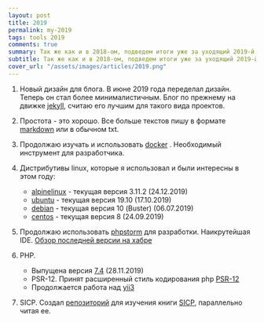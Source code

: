 ```yaml
---
layout: post 
title: 2019
permalink: my-2019
tags: tools 2019
comments: true
summary: Так же как и в 2018-ом, подведем итоги уже за уходящий 2019-й год.
subtitle: Так же как и в 2018-ом, подведем итоги уже за уходящий 2019-й.
cover_url: "/assets/images/articles/2019.png" 
--- 
```


1. Новый дизайн для блога. В июне 2019 года переделал дизайн. Теперь он стал более минималистичным.
   Блог по прежнему на движке [jekyll](https://jekyllrb.com/), считаю его лучшим для такого вида проектов.

2. Простота - это хорошо. Все больше текстов пишу в формате [markdown](https://gist.github.com/Jekins/2bf2d0638163f1294637) или
в обычном txt.

3. Продолжаю изучать и использовать [docker](https://www.docker.com/) . Необходимый инструмент для разработчика.

4. Дистрибутивы linux, которые я использовал и были интересны в этом году: 
    - [alpinelinux](https://alpinelinux.org/) - текущая версия 3.11.2 (24.12.2019)
    - [ubuntu](https://ubuntu.com/) - текущая версия 19.10 (17.10.2019)
    - [debian](https://www.debian.org/) - текущая версия 10 (Buster) (06.07.2019)
    - [centos](https://www.centos.org/) - текущая версия 8 (24.09.2019)

5. Продолжаю использовать [phpstorm](https://www.jetbrains.com/phpstorm/) для разработки. Наикрутейшая IDE.
   [Обзор последней версии на хабре](https://habr.com/ru/company/JetBrains/news/t/478030/)

6. PHP.
    - Выпущена версия [7.4](https://www.php.net/archive/2019.php#2019-11-28-1) (28.11.2019)
    - PSR-12. Принят расширенный стиль кодирования php [PSR-12](https://www.php-fig.org/psr/psr-12/)
    - Продолжается работа над [yii3](https://github.com/yiisoft/yii-web)

7. SICP. Создал [репозиторий](https://github.com/LexusAlex/sicp) для изучения книги [SICP](https://www.ozon.ru/context/detail/id/5322055/), параллельно читая ее.

